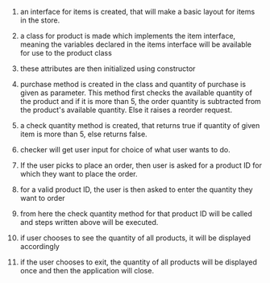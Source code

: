 1. an interface for items is created, that will make a basic layout for items in the store.
2. a class for product is made which implements the item interface, meaning the variables declared in the items interface will be available for use to the product class
3. these attributes are then initialized using constructor
4. purchase method is created in the class and quantity of purchase is given as parameter. This method first checks the available quantity of the product and if it is more than 5, the order quantity is subtracted from the product's available quantity. Else it raises a reorder request.
5. a check quantity method is created, that returns true if quantity of given item is more than 5, else returns false.

6. checker will get user input for choice of what user wants to do.
7. If the user picks to place an order, then user is asked for a product ID for which they want to place the order.
8. for a valid product ID, the user is then asked to enter the quantity they want to order
9. from here the check quantity method for that product ID will be called and steps written above will be executed.
10. if user chooses to see the quantity of all products, it will be displayed accordingly
11. if the user chooses to exit, the quantity of all products will be displayed once and then the application will close.